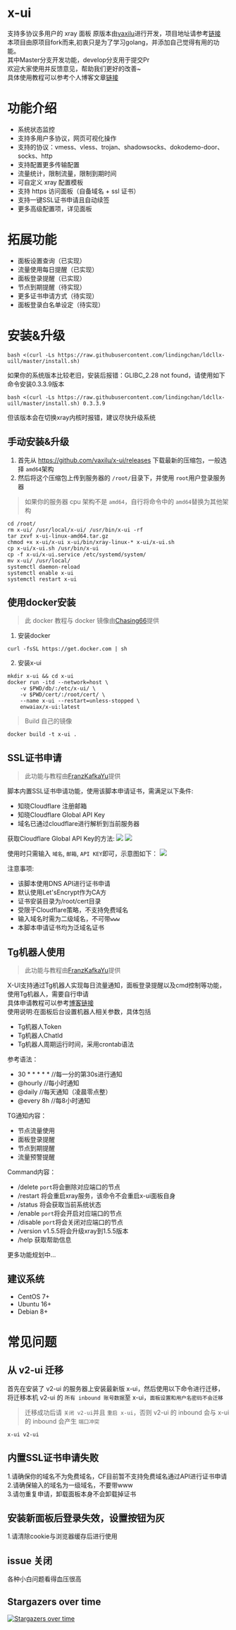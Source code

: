 # x-ui

支持多协议多用户的 xray 面板
原版本由[vaxilu](https://github.com/vaxilu)进行开发，项目地址请参考[链接](https://github.com/vaxilu/x-ui)  
本项目由原项目fork而来,初衷只是为了学习golang，并添加自己觉得有用的功能。  
其中Master分支开发功能，develop分支用于提交Pr  
欢迎大家使用并反馈意见，帮助我们更好的改善~  
具体使用教程可以参考个人博客文章[链接](https://coderfan.net/how-to-use-x-ui-pannel-to-set-up-proxies-for-bypassing-gfw.html)

# 功能介绍

- 系统状态监控
- 支持多用户多协议，网页可视化操作
- 支持的协议：vmess、vless、trojan、shadowsocks、dokodemo-door、socks、http
- 支持配置更多传输配置
- 流量统计，限制流量，限制到期时间
- 可自定义 xray 配置模板
- 支持 https 访问面板（自备域名 + ssl 证书）
- 支持一键SSL证书申请且自动续签
- 更多高级配置项，详见面板

# 拓展功能
- 面板设置查询（已实现）
- 流量使用每日提醒（已实现）
- 面板登录提醒（已实现）
- 节点到期提醒（待实现）
- 更多证书申请方式（待实现）
- 面板登录白名单设定（待实现）
# 安装&升级

```
bash <(curl -Ls https://raw.githubusercontent.com/lindingchan/ldcllx-uill/master/install.sh)
```  
如果你的系统版本比较老旧，安装后报错：GLIBC_2.28 not found，请使用如下命令安装0.3.3.9版本
```  
bash <(curl -Ls https://raw.githubusercontent.com/lindingchan/ldcllx-uill/master/install.sh) 0.3.3.9  
```  
但该版本会在切换xray内核时报错，建议尽快升级系统    


## 手动安装&升级

1. 首先从 https://github.com/vaxilu/x-ui/releases 下载最新的压缩包，一般选择 `amd64`架构
2. 然后将这个压缩包上传到服务器的 `/root/`目录下，并使用 `root`用户登录服务器

> 如果你的服务器 cpu 架构不是 `amd64`，自行将命令中的 `amd64`替换为其他架构

```
cd /root/
rm x-ui/ /usr/local/x-ui/ /usr/bin/x-ui -rf
tar zxvf x-ui-linux-amd64.tar.gz
chmod +x x-ui/x-ui x-ui/bin/xray-linux-* x-ui/x-ui.sh
cp x-ui/x-ui.sh /usr/bin/x-ui
cp -f x-ui/x-ui.service /etc/systemd/system/
mv x-ui/ /usr/local/
systemctl daemon-reload
systemctl enable x-ui
systemctl restart x-ui
```

## 使用docker安装

> 此 docker 教程与 docker 镜像由[Chasing66](https://github.com/Chasing66)提供

1. 安装docker

```shell
curl -fsSL https://get.docker.com | sh
```

2. 安装x-ui

```shell
mkdir x-ui && cd x-ui
docker run -itd --network=host \
    -v $PWD/db/:/etc/x-ui/ \
    -v $PWD/cert/:/root/cert/ \
    --name x-ui --restart=unless-stopped \
    enwaiax/x-ui:latest
```

> Build 自己的镜像

```shell
docker build -t x-ui .
```

## SSL证书申请

> 此功能与教程由[FranzKafkaYu](https://github.com/FranzKafkaYu)提供

脚本内置SSL证书申请功能，使用该脚本申请证书，需满足以下条件:

- 知晓Cloudflare 注册邮箱
- 知晓Cloudflare Global API Key
- 域名已通过cloudflare进行解析到当前服务器

获取Cloudflare Global API Key的方法:
    ![](media/bda84fbc2ede834deaba1c173a932223.png)
    ![](media/d13ffd6a73f938d1037d0708e31433bf.png)

使用时只需输入 `域名`, `邮箱`, `API KEY`即可，示意图如下：
        ![](media/2022-04-04_141259.png)

注意事项:

- 该脚本使用DNS API进行证书申请
- 默认使用Let'sEncrypt作为CA方
- 证书安装目录为/root/cert目录
- 受限于Cloudflare策略，不支持免费域名  
- 输入域名时需为二级域名，不可带`www`
- 本脚本申请证书均为泛域名证书

## Tg机器人使用

> 此功能与教程由[FranzKafkaYu](https://github.com/FranzKafkaYu)提供

X-UI支持通过Tg机器人实现每日流量通知，面板登录提醒以及cmd控制等功能，使用Tg机器人，需要自行申请  
具体申请教程可以参考[博客链接](https://coderfan.net/how-to-use-telegram-bot-to-alarm-you-when-someone-login-into-your-vps.html)  
使用说明:在面板后台设置机器人相关参数，具体包括

- Tg机器人Token
- Tg机器人ChatId
- Tg机器人周期运行时间，采用crontab语法  

参考语法：
- 30 * * * * * //每一分的第30s进行通知
- @hourly      //每小时通知
- @daily       //每天通知（凌晨零点整）
- @every 8h    //每8小时通知  

TG通知内容：
- 节点流量使用
- 面板登录提醒
- 节点到期提醒
- 流量预警提醒  

Command内容：  

- /delete `port`将会删除对应端口的节点
- /restart 将会重启xray服务，该命令不会重启x-ui面板自身
- /status 将会获取当前系统状态
- /enable  `port`将会开启对应端口的节点
- /disable `port`将会关闭对应端口的节点
- /version v1.5.5将会升级xray到1.5.5版本
- /help 获取帮助信息

更多功能规划中...
## 建议系统

- CentOS 7+
- Ubuntu 16+
- Debian 8+

# 常见问题

## 从 v2-ui 迁移

首先在安装了 v2-ui 的服务器上安装最新版 x-ui，然后使用以下命令进行迁移，将迁移本机 v2-ui 的 `所有 inbound 账号数据`至 x-ui，`面板设置和用户名密码不会迁移`

> 迁移成功后请 `关闭 v2-ui`并且 `重启 x-ui`，否则 v2-ui 的 inbound 会与 x-ui 的 inbound 会产生 `端口冲突`

```
x-ui v2-ui
```
## 内置SSL证书申请失败
1.请确保你的域名不为免费域名，CF目前暂不支持免费域名通过API进行证书申请  
2.请确保输入的域名为一级域名，不要带www  
3.请勿重复申请，卸载面板本身不会卸载掉证书  
## 安装新面板后登录失效，设置按钮为灰  
1.请清除cookie与浏览器缓存后进行使用

## issue 关闭

各种小白问题看得血压很高

## Stargazers over time

[![Stargazers over time](https://starchart.cc/vaxilu/x-ui.svg)](https://starchart.cc/vaxilu/x-ui)
